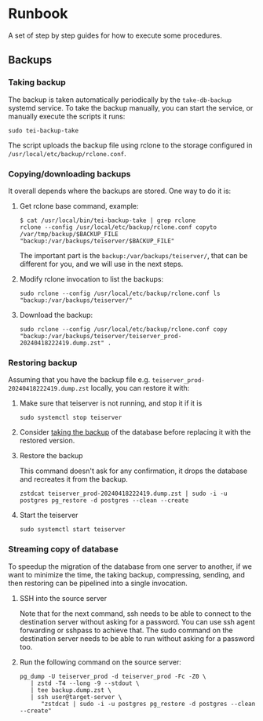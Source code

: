 # Runbook

A set of step by step guides for how to execute some procedures.

## Backups

### Taking backup

The backup is taken automatically periodically by the `take-db-backup` systemd service. To take the backup manually, you can start the service, or manually execute the scripts it runs:

```
sudo tei-backup-take
```

The script uploads the backup file using rclone to the storage configured in `/usr/local/etc/backup/rclone.conf`.

### Copying/downloading backups

It overall depends where the backups are stored. One way to do it is:

1. Get rclone base command, example:

   ```
   $ cat /usr/local/bin/tei-backup-take | grep rclone
   rclone --config /usr/local/etc/backup/rclone.conf copyto /var/tmp/backup/$BACKUP_FILE "backup:/var/backups/teiserver/$BACKUP_FILE"
   ```

   The important part is the `backup:/var/backups/teiserver/`, that can be different for you, and we will use in the next steps.

2. Modify rclone invocation to list the backups:

   ```
   sudo rclone --config /usr/local/etc/backup/rclone.conf ls "backup:/var/backups/teiserver/"
   ```

3. Download the backup:

   ```
   sudo rclone --config /usr/local/etc/backup/rclone.conf copy "backup:/var/backups/teiserver/teiserver_prod-20240418222419.dump.zst" .
   ```

### Restoring backup

Assuming that you have the backup file e.g. `teiserver_prod-20240418222419.dump.zst` locally, you can restore it with:

1. Make sure that teiserver is not running, and stop it if it is

   ```
   sudo systemctl stop teiserver
   ```

2. Consider [taking the backup](#taking-backup) of the database before replacing it with the restored version.

3. Restore the backup

   This command doesn't ask for any confirmation, it drops the database and recreates it from the backup.

   ```
   zstdcat teiserver_prod-20240418222419.dump.zst | sudo -i -u postgres pg_restore -d postgres --clean --create
   ```

4. Start the teiserver

   ```
   sudo systemctl start teiserver
   ```

### Streaming copy of database

To speedup the migration of the database from one server to another, if we want to minimize the time, the taking backup, compressing, sending, and then restoring can be pipelined into a single invocation.

1. SSH into the source server

   Note that for the next command, ssh needs to be able to connect to the destination server without asking for a password. You can use ssh agent forwarding or sshpass to achieve that. The sudo command on the destination server needs to be able to run without asking for a password too.

2. Run the following command on the source server:

   ```
   pg_dump -U teiserver_prod -d teiserver_prod -Fc -Z0 \
      | zstd -T4 --long -9 --stdout \
      | tee backup.dump.zst \
      | ssh user@target-server \
         "zstdcat | sudo -i -u postgres pg_restore -d postgres --clean --create"
   ```
